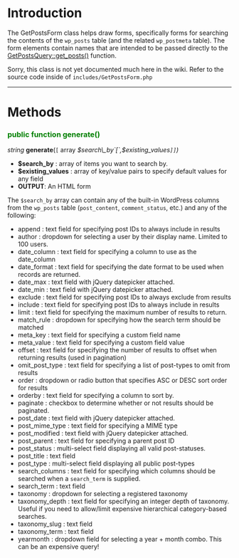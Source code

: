 

# Introduction #

The GetPostsForm class helps draw forms, specifically forms for searching the contents of the `wp_posts` table (and the related `wp_postmeta` table).  The form elements contain names that are intended to be passed directly to the [GetPostsQuery::get\_posts()](get_posts.md) function.

Sorry, this class is not yet documented much here in the wiki.  Refer to the source code inside of `includes/GetPostsForm.php`


---


# Methods #

### <font color='green'>public function generate()</font> ###

_string_ **generate**(`[` array _$search\_by`[`,$existing\_values`]]`)_

  * **$search\_by** : array of items you want to search by.
  * **$existing\_values** : array of key/value pairs to specify default values for any field
  * **OUTPUT**: An HTML form

The `$search_by` array can contain any of the built-in WordPress columns from the `wp_posts` table (`post_content`, `comment_status`, etc.) and any of the following:

  * append : text field for specifying post IDs to always include in results
  * author : dropdown for selecting a user by their display name. Limited to 100 users.
  * date\_column : text field for specifying a column to use as the date\_column
  * date\_format : text field for specifying the date format to be used when records are returned.
  * date\_max : text field with jQuery datepicker attached.
  * date\_min : text field with jQuery datepicker attached.
  * exclude : text field for specifying post IDs to always exclude from results
  * include : text field for specifying post IDs to always include in results
  * limit : text field for specifying the maximum number of results to return.
  * match\_rule : dropdown for specifying how the search term should be matched
  * meta\_key : text field for specifying a custom field name
  * meta\_value : text field for specifying a custom field value
  * offset : text field for specifying the number of results to offset when returning results (used in pagination)
  * omit\_post\_type : text field for specifying a list of post-types to omit from results
  * order : dropdown or radio button that specifies ASC or DESC sort order for results
  * orderby : text field for specifying a column to sort by.
  * paginate : checkbox to determine whether or not results should be paginated.
  * post\_date : text field with jQuery datepicker attached.
  * post\_mime\_type : text field for specifying a MIME type
  * post\_modified : text field with jQuery datepicker attached.
  * post\_parent : text field for specifying a parent post ID
  * post\_status : multi-select field displaying all valid post-statuses.
  * post\_title :  text field
  * post\_type : multi-select field displaying all public post-types
  * search\_columns :  text field for specifying which columns should be searched when a `search_term` is supplied.
  * search\_term : text field
  * taxonomy : dropdown for selecting a registered taxonomy
  * taxonomy\_depth : text field for specifying an integer depth of taxonomy.  Useful if you need to allow/limit expensive hierarchical category-based searches.
  * taxonomy\_slug : text field
  * taxonomy\_term : text field
  * yearmonth : dropdown field for selecting a year + month combo.  This can be an expensive query!